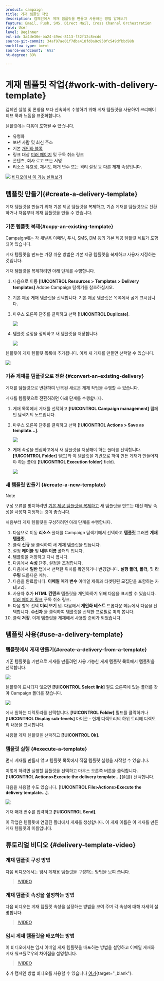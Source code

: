 ```yaml
---
product: campaign
title: 게재 템플릿 작업
description: 캠페인에서 게재 템플릿을 만들고 사용하는 방법 알아보기
feature: Email, Push, SMS, Direct Mail, Cross Channel Orchestration
role: User
level: Beginner
exl-id: 3a4de36e-ba24-49ec-8113-f32f12c8ecdd
source-git-commit: 34af97ae01f7dba418fd0a8c950fc549dfbbd98b
workflow-type: tm+mt
source-wordcount: '692'
ht-degree: 33%

---
```


# 게재 템플릿 작업{#work-with-delivery-template}

캠페인 실행 및 론칭을 보다 신속하게 수행하기 위해 게재 템플릿을 사용하여 크리에이티브 룩과 느낌을 표준화합니다.

템플릿에는 다음이 포함될 수 있습니다.

* 유형화
* 보낸 사람 및 회신 주소
* 기본 [개인화 블록](../send/personalization-blocks.md)
* 링크 대상 [미러 페이지](../send/mirror-page.md) 및 구독 취소 링크
* 콘텐츠, 회사 로고 또는 서명
* 리소스 유효성, 재시도 매개 변수 또는 격리 설정 등 다른 게재 속성입니다.

![](assets/do-not-localize/how-to-video.png) [비디오에서 이 기능 살펴보기](#delivery-template-video)


## 템플릿 만들기{#create-a-delivery-template}

게재 템플릿을 만들기 위해 기본 제공 템플릿을 복제하고, 기존 게재를 템플릿으로 전환하거나 처음부터 게재 템플릿을 만들 수 있습니다.

### 기존 템플릿 복제{#copy-an-existing-template}

Campaign에는 각 채널용 이메일, 푸시, SMS, DM 등의 기본 제공 템플릿 세트가 포함되어 있습니다.

게재 템플릿을 만드는 가장 쉬운 방법은 기본 제공 템플릿을 복제하고 사용자 지정하는 것입니다.

게재 템플릿을 복제하려면 아래 단계를 수행합니다.

1. 다음으로 이동 **[!UICONTROL Resources > Templates > Delivery templates]** Adobe Campaign 탐색기를 참조하십시오.
1. 기본 제공 게재 템플릿을 선택합니다. 기본 제공 템플릿은 목록에서 굵게 표시됩니다.
1. 마우스 오른쪽 단추를 클릭하고 선택 **[!UICONTROL Duplicate]**.

   ![](assets/duplicate-built-in-template.png)

1. 템플릿 설정을 정의하고 새 템플릿을 저장합니다.

   ![](assets/delivery-template-new.png)

템플릿이 게재 템플릿 목록에 추가됩니다. 이제 새 게재를 만들면 선택할 수 있습니다.

![](assets/select-the-new-template.png)

### 기존 게재를 템플릿으로 전환 {#convert-an-existing-delivery}

게재를 템플릿으로 변환하여 반복된 새로운 게재 작업을 수행할 수 있습니다.

게재를 템플릿으로 전환하려면 아래 단계를 수행합니다.

1. 게재 목록에서 게재를 선택하고 **[!UICONTROL Campaign management]** 캠페인 탐색기의 노드입니다.

1. 마우스 오른쪽 단추를 클릭하고 선택 **[!UICONTROL Actions > Save as template...]**.

   ![](assets/save-as-template.png)

1. 게재 속성을 편집하고에서 새 템플릿을 저장해야 하는 폴더를 선택합니다. **[!UICONTROL Folder]** 필드)와 이 템플릿을 기반으로 하여 만든 게재가 만들어져야 하는 폴더( **[!UICONTROL Execution folder]** field).

   ![](assets/template-select-folders.png)

### 새 템플릿 만들기 {#create-a-new-template}

>[!NOTE]
>
>구성 오류를 방지하려면 [기본 제공 템플릿을 복제하고](#copy-an-existing-template) 새 템플릿을 만드는 대신 해당 속성을 사용자 지정하는 것이 좋습니다.

처음부터 게재 템플릿을 구성하려면 아래 단계를 수행합니다.

1. 다음으로 이동 **리소스** 폴더를 Campaign 탐색기에서 선택하고 **템플릿** 그러면 **게재 템플릿**.
1. 클릭 **신규** 을 클릭하여 새 게재 템플릿을 만듭니다.
1. 설정 **레이블** 및 **내부 이름** 폴더의 입니다.
1. 템플릿을 저장하고 다시 엽니다.
1. 다음에서 **속성** 단추, 설정을 조정합니다.
1. 다음에서 **일반** 탭에서 선택한 위치를 확인하거나 변경합니다. **실행 폴더**, **폴더**, 및 **라우팅** 드롭다운 메뉴.
1. 다음을 완료합니다. **이메일 매개 변수** 이메일 제목과 타겟팅된 모집단을 포함하는 카테고리.
1. 사용자 추가 **HTML 컨텐츠** 템플릿을 개인화하기 위해 다음을 표시할 수 있습니다. [미러 페이지 링크](../send/mirror-page.md) 구독 취소 링크.
1. 다음 항목 선택 **미리 보기** 탭. 다음에서 **개인화 테스트** 드롭다운 메뉴에서 다음을 선택합니다. **수신자** 을 클릭하여 템플릿을 선택한 프로필로 미리 봅니다.
1. 클릭 **저장**. 이제 템플릿을 게재에서 사용할 준비가 되었습니다.


## 템플릿 사용{#use-a-delivery-template}

### 템플릿에서 게재 만들기{#create-a-delivery-from-a-template}

기존 템플릿을 기반으로 게재를 만들려면 사용 가능한 게재 템플릿 목록에서 템플릿을 선택합니다.

![](assets/select-the-new-template.png)

템플릿이 표시되지 않으면 **[!UICONTROL Select link]** 필드 오른쪽에 있는 폴더를 찾아 Campaign 폴더를 찾습니다.

![](assets/browse-templates.png)

에서 원하는 디렉토리를 선택합니다. **[!UICONTROL Folder]** 필드를 클릭하거나 **[!UICONTROL Display sub-levels]** 아이콘 - 현재 디렉토리의 하위 트리에 디렉토리 내용을 표시합니다.

사용할 게재 템플릿을 선택하고 **[!UICONTROL Ok]**.

### 템플릿 실행 {#execute-a-template}

먼저 게재를 만들지 않고 템플릿 목록에서 직접 템플릿 실행을 시작할 수 있습니다.

이렇게 하려면 실행할 템플릿을 선택하고 마우스 오른쪽 버튼을 클릭합니다. **[!UICONTROL Actions>Execute the delivery template...]**&#x200B;을(를) 선택합니다.

다음을 사용할 수도 있습니다. **[!UICONTROL File>Actions>Execute the delivery template...]**.

![](assets/execute-delivery-template.png)

게재 매개 변수를 입력하고 **[!UICONTROL Send]**.

이 작업은 템플릿에 연결된 폴더에서 게재를 생성합니다. 이 게재 이름은 이 게재를 만든 게재 템플릿의 이름입니다.


## 튜토리얼 비디오 {#delivery-template-video}

### 게재 템플릿 구성 방법

다음 비디오에서는 임시 게재용 템플릿을 구성하는 방법을 보여 줍니다.

>[!VIDEO](https://video.tv.adobe.com/v/342082?quality=12)

### 게재 템플릿 속성을 설정하는 방법

다음 비디오는 게재 템플릿 속성을 설정하는 방법을 보여 주며 각 속성에 대해 자세히 설명합니다.

>[!VIDEO](https://video.tv.adobe.com/v/338969?quality=12)

### 임시 게재 템플릿을 배포하는 방법

이 비디오에서는 임시 이메일 게재 템플릿을 배포하는 방법을 설명하고 이메일 게재와 게재 워크플로우의 차이점을 설명합니다.

>[!VIDEO](https://video.tv.adobe.com/v/338965?quality=12)

추가 캠페인 방법 비디오를 사용할 수 있습니다 [여기](https://experienceleague.adobe.com/docs/campaign-learn/tutorials/getting-started/introduction-to-adobe-campaign.html){target="_blank"}.
